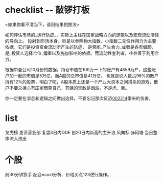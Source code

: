 # checklist -- 敲锣打板

<如果你看不清当下，请用结果倒推法>

如何评估市场的_运行轨迹_，实际上主线在国家战略方向的逻辑以及宏观流动活钱的导向上。
投射到市场本身，则是以参照物大指数、小指数二元性作用力为主要依据，它们是投资资金流动所产生的轨迹，
是否能_产生合力_或者是各有偏颇，是_投资人选择仓位_偏重以及施加影响的依据。而流动性套利者，往往善于利用合力。

根据中登公司10月份的数据，持仓市值在100万一下的账户有4859万户，这些账户加一起的市值是5万亿，而A股的总市值是41万亿，
也就是说人数占96%的散户持有12%的股票，明白了吧，A股本质上还是一个产业大资本之间搏杀的游戏，散户不要总担心有庄家暗算自己，苍蝇的天敌是蜘蛛，不是虎、鹰。
 
你一定要在消息和逻辑之间做出选择，不要忘记那次反恐[002214](大立科技)带来的伤害。

# list 

龙虎榜
游资营业部
复盘3日内DDE
创20日内新高的主升浪
风向标 @阿塔
当日整体流入流出

# 个股
前30分钟换手
配合macd分析、价格买点123进行操作。

